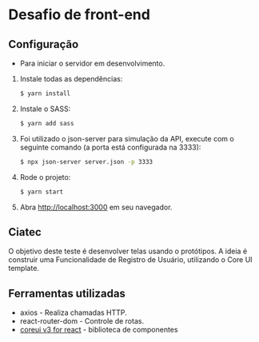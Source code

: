 # Desafio de front-end

## Configuração

- Para iniciar o servidor em desenvolvimento.

1. Instale todas as dependências:

   ```sh
   $ yarn install
   ```
   
2. Instale o SASS:

   ```sh
   $ yarn add sass
   ```

3. Foi utilizado o json-server para simulação da API, execute com o seguinte comando (a porta está configurada na 3333):

   ```sh
   $ npx json-server server.json -p 3333
   ```

4. Rode o projeto:

   ```sh
   $ yarn start
   ```

5. Abra [http://localhost:3000](http://localhost:3000) em seu navegador.

## Ciatec

O objetivo deste teste é desenvolver telas usando o
protótipos. A ideia é construir uma Funcionalidade de Registro de Usuário, utilizando o Core UI template.

## Ferramentas utilizadas

- axios - Realiza chamadas HTTP.
- react-router-dom - Controle de rotas.
- [coreui v3 for react](https://coreui.io/react/) - biblioteca de componentes
